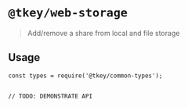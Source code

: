 # `@tkey/web-storage`

> Add/remove a share from local and file storage

## Usage

```
const types = require('@tkey/common-types');


// TODO: DEMONSTRATE API
```
